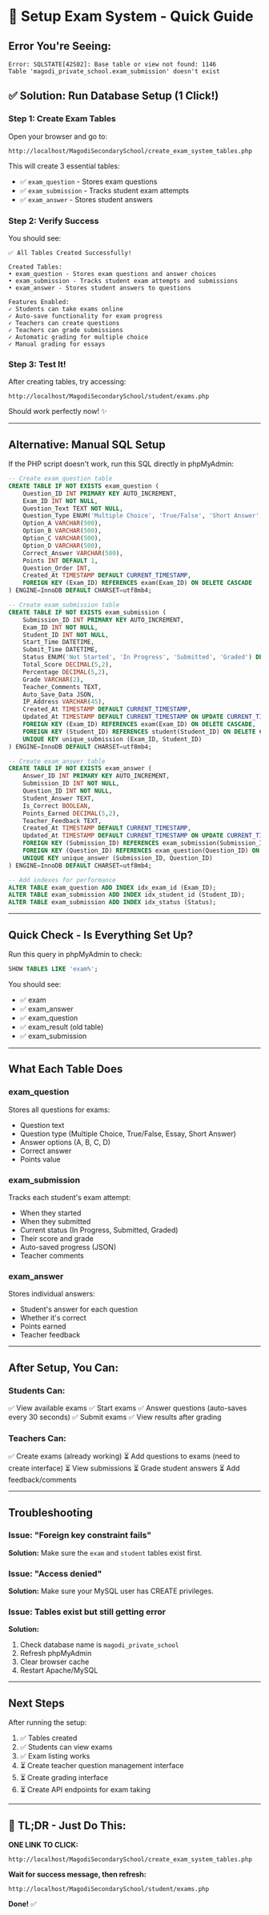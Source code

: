 # 🚀 Setup Exam System - Quick Guide

## Error You're Seeing:
```
Error: SQLSTATE[42S02]: Base table or view not found: 1146 
Table 'magodi_private_school.exam_submission' doesn't exist
```

## ✅ Solution: Run Database Setup (1 Click!)

### **Step 1: Create Exam Tables**

Open your browser and go to:
```
http://localhost/MagodiSecondarySchool/create_exam_system_tables.php
```

This will create 3 essential tables:
- ✅ `exam_question` - Stores exam questions
- ✅ `exam_submission` - Tracks student exam attempts
- ✅ `exam_answer` - Stores student answers

### **Step 2: Verify Success**

You should see:
```
✅ All Tables Created Successfully!

Created Tables:
• exam_question - Stores exam questions and answer choices
• exam_submission - Tracks student exam attempts and submissions
• exam_answer - Stores student answers to questions

Features Enabled:
✓ Students can take exams online
✓ Auto-save functionality for exam progress
✓ Teachers can create questions
✓ Teachers can grade submissions
✓ Automatic grading for multiple choice
✓ Manual grading for essays
```

### **Step 3: Test It!**

After creating tables, try accessing:
```
http://localhost/MagodiSecondarySchool/student/exams.php
```

Should work perfectly now! ✨

---

## Alternative: Manual SQL Setup

If the PHP script doesn't work, run this SQL directly in phpMyAdmin:

```sql
-- Create exam_question table
CREATE TABLE IF NOT EXISTS exam_question (
    Question_ID INT PRIMARY KEY AUTO_INCREMENT,
    Exam_ID INT NOT NULL,
    Question_Text TEXT NOT NULL,
    Question_Type ENUM('Multiple Choice', 'True/False', 'Short Answer', 'Essay') DEFAULT 'Multiple Choice',
    Option_A VARCHAR(500),
    Option_B VARCHAR(500),
    Option_C VARCHAR(500),
    Option_D VARCHAR(500),
    Correct_Answer VARCHAR(500),
    Points INT DEFAULT 1,
    Question_Order INT,
    Created_At TIMESTAMP DEFAULT CURRENT_TIMESTAMP,
    FOREIGN KEY (Exam_ID) REFERENCES exam(Exam_ID) ON DELETE CASCADE
) ENGINE=InnoDB DEFAULT CHARSET=utf8mb4;

-- Create exam_submission table
CREATE TABLE IF NOT EXISTS exam_submission (
    Submission_ID INT PRIMARY KEY AUTO_INCREMENT,
    Exam_ID INT NOT NULL,
    Student_ID INT NOT NULL,
    Start_Time DATETIME,
    Submit_Time DATETIME,
    Status ENUM('Not Started', 'In Progress', 'Submitted', 'Graded') DEFAULT 'Not Started',
    Total_Score DECIMAL(5,2),
    Percentage DECIMAL(5,2),
    Grade VARCHAR(2),
    Teacher_Comments TEXT,
    Auto_Save_Data JSON,
    IP_Address VARCHAR(45),
    Created_At TIMESTAMP DEFAULT CURRENT_TIMESTAMP,
    Updated_At TIMESTAMP DEFAULT CURRENT_TIMESTAMP ON UPDATE CURRENT_TIMESTAMP,
    FOREIGN KEY (Exam_ID) REFERENCES exam(Exam_ID) ON DELETE CASCADE,
    FOREIGN KEY (Student_ID) REFERENCES student(Student_ID) ON DELETE CASCADE,
    UNIQUE KEY unique_submission (Exam_ID, Student_ID)
) ENGINE=InnoDB DEFAULT CHARSET=utf8mb4;

-- Create exam_answer table
CREATE TABLE IF NOT EXISTS exam_answer (
    Answer_ID INT PRIMARY KEY AUTO_INCREMENT,
    Submission_ID INT NOT NULL,
    Question_ID INT NOT NULL,
    Student_Answer TEXT,
    Is_Correct BOOLEAN,
    Points_Earned DECIMAL(5,2),
    Teacher_Feedback TEXT,
    Created_At TIMESTAMP DEFAULT CURRENT_TIMESTAMP,
    Updated_At TIMESTAMP DEFAULT CURRENT_TIMESTAMP ON UPDATE CURRENT_TIMESTAMP,
    FOREIGN KEY (Submission_ID) REFERENCES exam_submission(Submission_ID) ON DELETE CASCADE,
    FOREIGN KEY (Question_ID) REFERENCES exam_question(Question_ID) ON DELETE CASCADE,
    UNIQUE KEY unique_answer (Submission_ID, Question_ID)
) ENGINE=InnoDB DEFAULT CHARSET=utf8mb4;

-- Add indexes for performance
ALTER TABLE exam_question ADD INDEX idx_exam_id (Exam_ID);
ALTER TABLE exam_submission ADD INDEX idx_student_id (Student_ID);
ALTER TABLE exam_submission ADD INDEX idx_status (Status);
```

---

## Quick Check - Is Everything Set Up?

Run this query in phpMyAdmin to check:
```sql
SHOW TABLES LIKE 'exam%';
```

You should see:
- ✅ exam
- ✅ exam_answer
- ✅ exam_question
- ✅ exam_result (old table)
- ✅ exam_submission

---

## What Each Table Does

### **exam_question**
Stores all questions for exams:
- Question text
- Question type (Multiple Choice, True/False, Essay, Short Answer)
- Answer options (A, B, C, D)
- Correct answer
- Points value

### **exam_submission**
Tracks each student's exam attempt:
- When they started
- When they submitted
- Current status (In Progress, Submitted, Graded)
- Their score and grade
- Auto-saved progress (JSON)
- Teacher comments

### **exam_answer**
Stores individual answers:
- Student's answer for each question
- Whether it's correct
- Points earned
- Teacher feedback

---

## After Setup, You Can:

### Students Can:
✅ View available exams
✅ Start exams
✅ Answer questions (auto-saves every 30 seconds)
✅ Submit exams
✅ View results after grading

### Teachers Can:
✅ Create exams (already working)
⏳ Add questions to exams (need to create interface)
⏳ View submissions
⏳ Grade student answers
⏳ Add feedback/comments

---

## Troubleshooting

### Issue: "Foreign key constraint fails"
**Solution:** Make sure the `exam` and `student` tables exist first.

### Issue: "Access denied"
**Solution:** Make sure your MySQL user has CREATE privileges.

### Issue: Tables exist but still getting error
**Solution:** 
1. Check database name is `magodi_private_school`
2. Refresh phpMyAdmin
3. Clear browser cache
4. Restart Apache/MySQL

---

## Next Steps

After running the setup:

1. ✅ Tables created
2. ✅ Students can view exams
3. ✅ Exam listing works
4. ⏳ Create teacher question management interface
5. ⏳ Create grading interface
6. ⏳ Create API endpoints for exam taking

---

## 🎯 TL;DR - Just Do This:

**ONE LINK TO CLICK:**
```
http://localhost/MagodiSecondarySchool/create_exam_system_tables.php
```

**Wait for success message, then refresh:**
```
http://localhost/MagodiSecondarySchool/student/exams.php
```

**Done!** ✅

